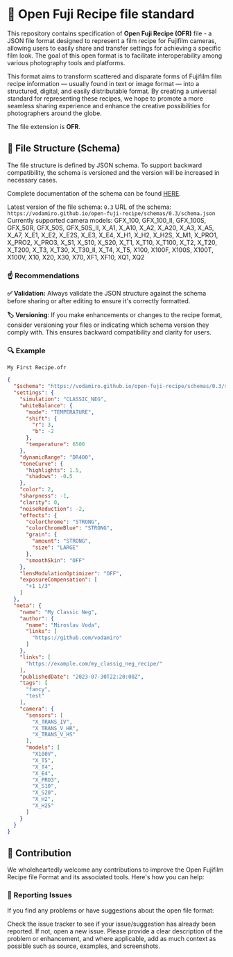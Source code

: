 # 📸 Open Fuji Recipe file standard
This repository contains specification of **Open Fuji Recipe (OFR)** file - a JSON file format designed to represent a film recipe for Fujifilm cameras, allowing users to easily share and transfer settings for achieving a specific film look. The goal of this open format is to facilitate interoperability among various photography tools and platforms.

This format aims to transform scattered and disparate forms of Fujifilm film recipe information — usually found in text or image format — into a structured, digital, and easily distributable format. By creating a universal standard for representing these recipes, we hope to promote a more seamless sharing experience and enhance the creative possibilities for photographers around the globe.

The file extension is **OFR**.

## 🌳 File Structure (Schema)
The file structure is defined by JSON schema. To support backward compatibility, the schema is versioned and the version will be increased in necessary cases.

Complete documentation of the schema can be found [HERE](https://vodamiro.github.io/open-fuji-recipe/).

Latest version of the file schema: `0.3`
URL of the schema: `https://vodamiro.github.io/open-fuji-recipe/schemas/0.3/schema.json`
Currently supported camera models: GFX_100, GFX_100_II, GFX_100S, GFX_50R, GFX_50S, GFX_50S_II, X_A1, X_A10, X_A2, X_A20, X_A3, X_A5, X_A7, X_E1, X_E2, X_E2S, X_E3, X_E4, X_H1, X_H2, X_H2S, X_M1, X_PRO1, X_PRO2, X_PRO3, X_S1, X_S10, X_S20, X_T1, X_T10, X_T100, X_T2, X_T20, X_T200, X_T3, X_T30, X_T30_II, X_T4, X_T5, X100, X100F, X100S, X100T, X100V, X10, X20, X30, X70, XF1, XF10, XQ1, XQ2

### ☝️ Recommendations

**✅ Validation:** Always validate the JSON structure against the schema before sharing or after editing to ensure it's correctly formatted.
 
**🏷️ Versioning**: If you make enhancements or changes to the recipe format, consider versioning your files or indicating which schema version they comply with. This ensures backward compatibility and clarity for users.

### 🔍 Example

`My First Recipe.ofr`
```json
{
  "$schema": "https://vodamiro.github.io/open-fuji-recipe/schemas/0.3/schema.json",
  "settings": {
    "simulation": "CLASSIC_NEG",
    "whiteBalance": {
      "mode": "TEMPERATURE",
      "shift": {
        "r": 3,
        "b": -2
      },
      "temperature": 6500
    },
    "dynamicRange": "DR400",
    "toneCurve": {
      "highlights": 1.5,
      "shadows": -0.5
    },
    "color": 2,
    "sharpness": -1,
    "clarity": 0,
    "noiseReduction": -2,
    "effects": {
      "colorChrome": "STRONG",
      "colorChromeBlue": "STRONG",
      "grain": {
        "amount": "STRONG",
        "size": "LARGE"
      },
      "smoothSkin": "OFF"
    },
    "lensModulationOptimizer": "OFF",
    "exposureCompensation": [
      "+1 1/3"
    ]
  },
  "meta": {
    "name": "My Classic Neg",
    "author": {
      "name": "Miroslav Voda",
      "links": [
        "https://github.com/vodamiro"
      ]
    },
    "links": [
      "https://example.com/my_classig_neg_recipe/"
    ],
    "publishedDate": "2023-07-30T22:20:00Z",
    "tags": [
      "fancy",
      "test"
    ],
    "camera": {
      "sensors": [
        "X_TRANS_IV",
        "X_TRANS_V_HR",
        "X_TRANS_V_HS"
      ],
      "models": [
        "X100V",
        "X_T5",
        "X_T4",
        "X_E4",
        "X_PRO3",
        "X_S10",
        "X_S20",
        "X_H2",
        "X_H2S"
      ]
    }
  }
}
```

## 🤗 Contribution

We wholeheartedly welcome any contributions to improve the Open Fujifilm Recipe file Format and its associated tools. Here's how you can help:

### 📣 Reporting Issues
If you find any problems or have suggestions about the open file format:

Check the issue tracker to see if your issue/suggestion has already been reported.
If not, open a new issue. Please provide a clear description of the problem or enhancement, and where applicable, add as much context as possible such as source, examples, and screenshots.
